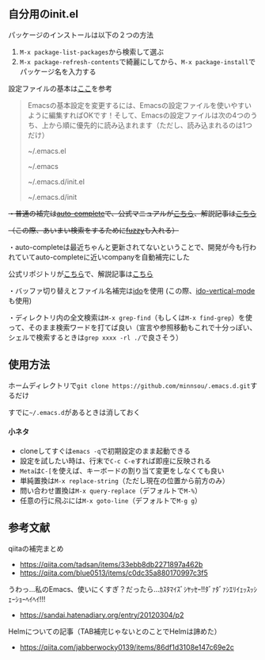 ## 自分用のinit.el

パッケージのインストールは以下の２つの方法
1. `M-x package-list-packages`から検索して選ぶ
1. `M-x package-refresh-contents`で綺麗にしてから、`M-x package-install`でパッケージ名を入力する

設定ファイルの基本は[ここ](https://wakaba-mafin.hatenablog.com/entry/setup-init-file-emacs)を参考

>Emacsの基本設定を変更するには、Emacsの設定ファイルを使いやすいように編集すればOKです！そして、Emacsの設定ファイルは次の4つのうち、上から順に優先的に読み込まれます（ただし、読み込まれるのは1つだけ）
>
> ~/.emacs.el
>
> ~/.emacs
>
> ~/.emacs.d/init.el
>
> ~/.emacs.d/init

~~・普通の補完は[auto-complete](https://github.com/auto-complete/auto-complete)で、公式マニュアルが[こちら](https://github.com/auto-complete/auto-complete/blob/master/doc/manual.md)、解説記事は[こちら](http://keisanbutsuriya.hateblo.jp/entry/2015/02/08/175005)~~

~~（この際、あいまい検索をするために[fuzzy](https://github.com/auto-complete/fuzzy-el)も入れる）~~

・auto-completeは最近ちゃんと更新されてないということで、開発が今も行われていてauto-completeに近いcompanyを自動補完にした

公式リポジトリが[こちら](https://github.com/company-mode/company-mode)で、解説記事は[こちら](https://qiita.com/sune2/items/b73037f9e85962f5afb7)

・バッファ切り替えとファイル名補完は[ido](https://www.gnu.org/software/emacs/manual/html_node/ido/index.html)を使用
(この際、[ido-vertical-mode](https://github.com/creichert/ido-vertical-mode.el)も使用)

・ディレクトリ内の全文検索は`M-x grep-find`（もしくは`M-x find-grep`）を使って、そのまま検索ワードを打てば良い（宣言や参照移動もこれで十分っぽい、シェルで検索するときは`grep xxxx -rl ./`で良さそう）

## 使用方法

ホームディレクトリで`git clone https://github.com/minnsou/.emacs.d.git`するだけ

すでに`~/.emacs.d`があるときは消しておく

#### 小ネタ

- cloneしてすぐは`emacs -q`で初期設定のまま起動できる
- 設定を試したい時は、行末で`C-c C-e`すれば即座に反映される
- `Meta`は`C-[`を使えば、キーボードの割り当て変更をしなくても良い
- 単純置換は`M-x replace-string`（ただし現在の位置から前方のみ）
- 問い合わせ置換は`M-x query-replace`（デフォルトで`M-%`）
- 任意の行に飛ぶには`M-x goto-line`（デフォルトで`M-g g`）

## 参考文献

qiitaの補完まとめ
- https://qiita.com/tadsan/items/33ebb8db2271897a462b
- https://qiita.com/blue0513/items/c0dc35a880170997c3f5

うわっ...私のEmacs、使いにくすぎ？だったら...ｶｽﾀﾏｲｽﾞｼﾔｯｾｰ!!ﾀﾞｧﾀﾞｧｼｴﾘｲｪｯｽｯｼｪｰｼｮｰﾍｲﾍｲ!!!
- https://sandai.hatenadiary.org/entry/20120304/p2

Helmについての記事（TAB補完じゃないとのことでHelmは諦めた）
- https://qiita.com/jabberwocky0139/items/86df1d3108e147c69e2c